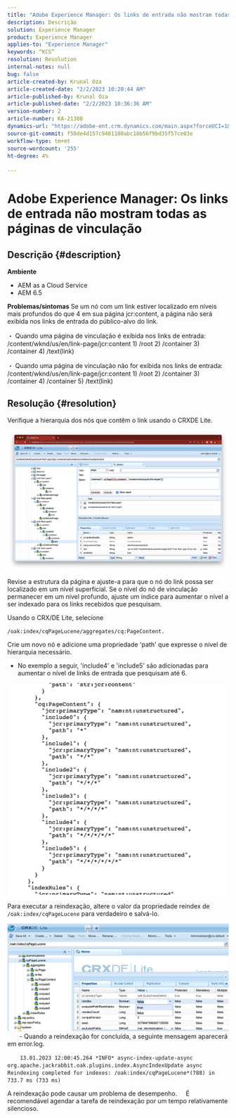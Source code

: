 ```yaml
---
title: "Adobe Experience Manager: Os links de entrada não mostram todas as páginas de vinculação"
description: Descrição
solution: Experience Manager
product: Experience Manager
applies-to: "Experience Manager"
keywords: “KCS”
resolution: Resolution
internal-notes: null
bug: false
article-created-by: Krunal Oza
article-created-date: "2/2/2023 10:20:44 AM"
article-published-by: Krunal Oza
article-published-date: "2/2/2023 10:36:36 AM"
version-number: 2
article-number: KA-21308
dynamics-url: "https://adobe-ent.crm.dynamics.com/main.aspx?forceUCI=1&pagetype=entityrecord&etn=knowledgearticle&id=8bd6223a-e3a2-ed11-aad1-6045bd006149"
source-git-commit: f50de4d157c9481100abc18b56f9bd35f57ce03e
workflow-type: tm+mt
source-wordcount: '255'
ht-degree: 4%

---
```


# Adobe Experience Manager: Os links de entrada não mostram todas as páginas de vinculação

## Descrição {#description}

<b>Ambiente</b>
- AEM as a Cloud Service
- AEM 6.5



<b>Problemas/sintomas</b>
Se um nó com um link estiver localizado em níveis mais profundos do que 4 em sua página jcr:content, a página não será exibida nos links de entrada do público-alvo do link.

・ Quando uma página de vinculação é exibida nos links de entrada:   /content/wknd/us/en/link-page/jcr:content 1) /root 2) /container 3) /container 4) /text(link)

・ Quando uma página de vinculação não for exibida nos links de entrada:   /content/wknd/us/en/link-page/jcr:content 1) /root 2) /container 3) /container 4) /container 5) /text(link)


## Resolução {#resolution}


Verifique a hierarquia dos nós que contêm o link usando o CRXDE Lite.

![](assets/667a70ba-a39b-ed11-aad1-6045bd0065b6.png)

Revise a estrutura da página e ajuste-a para que o nó do link possa ser localizado em um nível superficial.
Se o nível do nó de vinculação permanecer em um nível profundo, ajuste um índice para aumentar o nível a ser indexado para os links recebidos que pesquisam.

Usando o CRX/DE Lite, selecione


```
/oak:index/cqPageLucene/aggregates/cq:PageContent.
```

Crie um novo nó e adicione uma propriedade &#39;path&#39; que expresse o nível de hierarquia necessário.
- No exemplo a seguir, &#39;include4&#39; e &#39;include5&#39; são adicionadas para aumentar o nível de links de entrada que pesquisam até 6.

![](assets/72c18342-0e9e-ed11-aad1-6045bd0067ea.png)

Para executar a reindexação, altere o valor da propriedade reindex de `/oak:index/cqPageLucene` para verdadeiro e salvá-lo.

![](assets/a4203d8b-0e9e-ed11-aad1-6045bd0067ea.png)
  
    - Quando a reindexação for concluída, a seguinte mensagem aparecerá em error.log.

`    13.01.2023 12:00:45.264 *INFO* async-index-update-async org.apache.jackrabbit.oak.plugins.index.AsyncIndexUpdate async Reindexing completed for indexes: /oak:index/cqPageLucene*(788) in 733.7 ms (733 ms)`

A reindexação pode causar um problema de desempenho.
    É recomendável agendar a tarefa de reindexação por um tempo relativamente silencioso.
